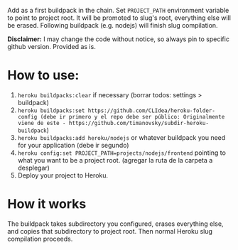 Add as a first buildpack in the chain. Set `PROJECT_PATH` environment variable to point to project root. It will be promoted to slug's root, everything else will be erased. Following buildpack (e.g. nodejs) will finish slug compilation.

**Disclaimer:** I may change the code without notice, so always pin to specific github version. Provided as is.

# How to use:
1. `heroku buildpacks:clear` if necessary (borrar todos: settings > buildpack)
2. `heroku buildpacks:set https://github.com/CLIdea/heroku-folder-config (debe ir primero y el repo debe ser público: Originalmente viene de este - https://github.com/timanovsky/subdir-heroku-buildpack`)
3. `heroku buildpacks:add heroku/nodejs` or whatever buildpack you need for your application (debe ir segundo)
4. `heroku config:set PROJECT_PATH=projects/nodejs/frontend` pointing to what you want to be a project root. (agregar la ruta de la carpeta a desplegar)
5. Deploy your project to Heroku.

# How it works
The buildpack takes subdirectory you configured, erases everything else, and copies that subdirectory to project root. Then normal Heroku slug compilation proceeds.
